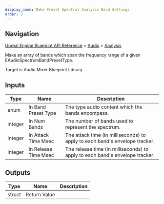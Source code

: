 ```yaml
---
display_name: Make Preset Spectral Analysis Band Settings
order: 5
---
```

## Navigation

[Unreal Engine Blueprint API Reference](https://dev.epicgames.com/documentation/en-us/unreal-engine/BlueprintAPI) > [Audio](https://dev.epicgames.com/documentation/en-us/unreal-engine/BlueprintAPI/Audio) > [Analysis](https://dev.epicgames.com/documentation/en-us/unreal-engine/BlueprintAPI/Audio/Analysis)

Make an array of bands which span the frequency range of a given EAudioSpectrumBandPresetType.

Target is Audio Mixer Blueprint Library

## Inputs

| Type | Name | Description |
| --- | --- | --- |
| enum | In Band Preset Type | The type audio content which the bands encompass. |
| integer | In Num Bands | The number of bands used to represent the spectrum. |
| integer | In Attack Time Msec | The attack time (in milliseconds) to apply to each band's envelope tracker. |
| integer | In Release Time Msec | The release time (in milliseconds) to apply to each band's envelope tracker. |

## Outputs

| Type | Name | Description |
| --- | --- | --- |
| struct | Return Value |  |
